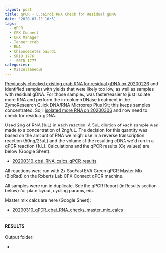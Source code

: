 ```yaml
---
layout: post
title: qPCR - C.bairdi RNA Check for Residual gDNA
date: '2020-03-10 10:51'
tags:
  - qPCR
  - CFX Connect
  - CFX Manager
  - Tanner crab
  - RNA
  - Chionoecetes bairdi
  - SRID 1776
  -  SRID 1777
categories:
  - Miscellaneous
---
```

[Previuosly checked existing crab RNA for residual gDNA on 20200226](https://robertslab.github.io/sams-notebook/2020/02/26/qPCR-C.bairdi-RNA-Check-for-Residual-gDNA.html) and identified samples with yields that were likely too low, as well as samples with residual gDNA. For those samples, was faster/easier to just isolate more RNA and perform the in-column DNase treatment in the ZymoResearch Quick DNA/RNA Microprep Plus Kit; this keeps samples concentrated. So, I [isolated more RNA on 20200306](https://robertslab.github.io/sams-notebook/2020/03/06/RNA-Isolation-and-Quantification-C.bairdi-RNA-from-Hemolymph-Pellets-in-RNAlater.html) and now need to check for residual gDNA.


Used 2ng of RNA (1uL) in each reaction. A 5uL dilution of each sample was made to a concentration of 2ng/uL. The decision for this quantity was based on the amount of RNA we might use in a reverse transcription reaction (50ng/25uL) and the volume of the resulting cDNA we'd run in a qPCR reaction (1uL). Calculations and the qPCR results (Cq values) are below (Google Sheet).

- [20200310_cbai_RNA_calcs_qPCR_results](https://docs.google.com/spreadsheets/d/1R1X8q4m6n7ciAX6XdbJhjeEDmjYiGYyk7qYFe-Ctmxg/edit?usp=sharing)

All reactions were run with 2x SsoFast EVA Green qPCR Master Mix (BioRad) on the Roberts Lab CFX Connect qPCR machine.

All samples were run in duplicate. See the qPCR Report (in Results section below) for plate layout, cycling params, etc.

Master mix calcs are here (Google Sheet):

- [20200310_qPCR_cbai_RNA_checks_master_mix_calcs](https://docs.google.com/spreadsheets/d/1-_87xlKNmltCmaPOA8cQfDMvAXwYIeS2E-Es0MQgao8/edit?usp=sharing)


---

#### RESULTS

Output folder:

- []()
